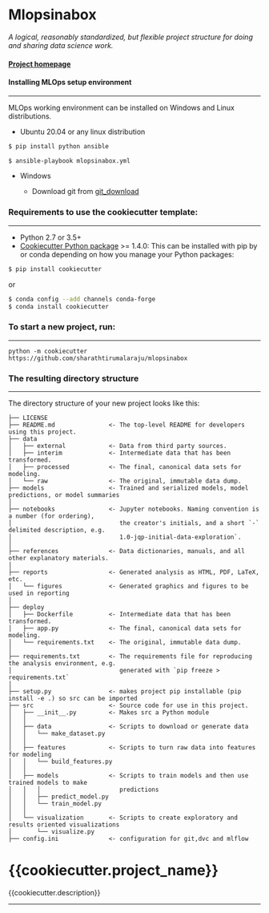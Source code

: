 # Mlopsinabox

_A logical, reasonably standardized, but flexible project structure for doing and sharing data science work._


#### [Project homepage](https://github.com/sharathtirumalaraju/mlopsinabox)

#### Installing MLOps setup environment
----------
MLOps working environment can be installed on Windows and Linux distributions.
 
- Ubuntu 20.04 or any linux distribution

```bash
$ pip install python ansible
```
```bash
$ ansible-playbook mlopsinabox.yml
```

- Windows

    - Download git from [git_download](https://git-scm.com/downloads)
### Requirements to use the cookiecutter template:
-----------
 - Python 2.7 or 3.5+
 - [Cookiecutter Python package](http://cookiecutter.readthedocs.org/en/latest/installation.html) >= 1.4.0: This can be installed with pip by or conda depending on how you manage your Python packages:

``` bash
$ pip install cookiecutter
```

or

``` bash
$ conda config --add channels conda-forge
$ conda install cookiecutter
```


### To start a new project, run:
------------

    python -m cookiecutter https://github.com/sharathtirumalaraju/mlopsinabox


### The resulting directory structure
------------

The directory structure of your new project looks like this: 

    ├── LICENSE
    ├── README.md               <- The top-level README for developers using this project.
    ├── data
    │   ├── external            <- Data from third party sources.
    │   ├── interim             <- Intermediate data that has been transformed.
    │   ├── processed           <- The final, canonical data sets for modeling.
    │   └── raw                 <- The original, immutable data dump.
    ├── models                  <- Trained and serialized models, model predictions, or model summaries
    │
    ├── notebooks               <- Jupyter notebooks. Naming convention is a number (for ordering),
    │                              the creator's initials, and a short `-` delimited description, e.g.
    │                              1.0-jqp-initial-data-exploration`.
    │
    ├── references              <- Data dictionaries, manuals, and all other explanatory materials.
    │
    ├── reports                 <- Generated analysis as HTML, PDF, LaTeX, etc.
    │   └── figures             <- Generated graphics and figures to be used in reporting
    │
    ├── deploy
    │   ├── Dockerfile          <- Intermediate data that has been transformed.
    │   ├── app.py              <- The final, canonical data sets for modeling.
    │   └── requirements.txt    <- The original, immutable data dump.
    │
    ├── requirements.txt        <- The requirements file for reproducing the analysis environment, e.g.
    │                              generated with `pip freeze > requirements.txt`
    │
    ├── setup.py                <- makes project pip installable (pip install -e .) so src can be imported
    ├── src                     <- Source code for use in this project.
    │   ├── __init__.py         <- Makes src a Python module
    │   │
    │   ├── data                <- Scripts to download or generate data
    │   │   └── make_dataset.py
    │   │
    │   ├── features            <- Scripts to turn raw data into features for modeling
    │   │   └── build_features.py
    │   │
    │   ├── models              <- Scripts to train models and then use trained models to make
    │   │   │                      predictions
    │   │   ├── predict_model.py
    │   │   └── train_model.py
    │   │
    │   └── visualization       <- Scripts to create exploratory and results oriented visualizations
    │       └── visualize.py
    ├── config.ini              <- configuration for git,dvc and mlflow

{{cookiecutter.project_name}}
==============================

{{cookiecutter.description}}

--------
